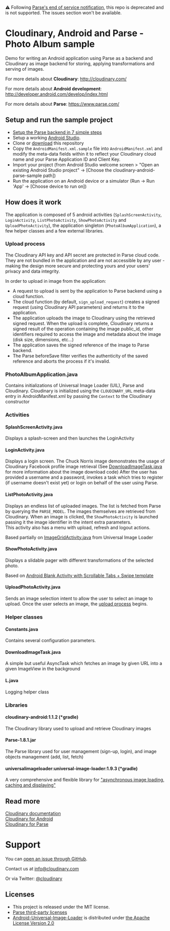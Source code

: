 :warning: Following [Parse's end of service notification](http://blog.parse.com/announcements/moving-on/), this repo is deprecated and is not supported. The issues section won't be available.


Cloudinary, Android and Parse - Photo Album sample
==================================================

Demo for writing an Android application using Parse as a backend and Cloudinary as image backend for storing,
applying transformations and serving of images.

For more details about **Cloudinary**: http://cloudinary.com/

For more details about **Android development**: http://developer.android.com/develop/index.html

For more details about **Parse**: https://www.parse.com/


## Setup and run the sample project

* [Setup the Parse backend in 7 simple steps](https://github.com/cloudinary/cloudinary_parse#setup-the-sample-project)
* Setup a working [Android Studio](http://developer.android.com/sdk/index.html).
* Clone or [download](https://github.com/cloudinary/cloudinary-android-parse-sample/archive/master.zip) this repository
* Copy the `AndroidManifest.xml.sample` file into `AndroidManifest.xml` and modify the meta-data fields within it to reflect your Cloudinary cloud name and your Parse Application ID and Client Key.
* Import your project (from Android Studio welcome screen > "Open an existing Android Studio project" -> [Choose the cloudinary-android-parse-sample path])
* Run the application on an Android device or a simulator (Run -> Run 'App' -> [Choose device to run on])

## How does it work
The application is composed of 5 android activities (`SplashScreenActivity`, `LoginActivity`, `ListPhotoActivity`, `ShowPhotoActivity` and `UploadPhotoActivity`), the application singleton (`PhotoAlbumApplication`), a few helper classes and a few external libraries.

### Upload process
The Cloudinary API key and API secret are protected in Parse cloud code. They are not bundled in the application and are not accessible by any user - making the design more secure and protecting yours and your users' privacy and data integrity.

In order to upload in image from the application:

* A request to upload is sent by the application to Parse backend using a cloud function.
* The cloud function (by default, `sign_upload_request`) creates a signed request (using Cloudinary API parameters) and returns it to the application.
* The application uploads the image to Cloudinary using the retrieved signed request. When the upload is complete, Cloudinary returns a signed result of the operation containing the image public\_id, other identifiers required to access the image and metadata about the image (disk size, dimensions, etc...)
* The application saves the signed reference of the image to Parse backend.
* The Parse beforeSave filter verifies the authenticity of the saved reference and aborts the process if it's invalid.

### PhotoAlbumApplication.java
Contains initializations of Universal Image Loader (UIL), Parse and Cloudinary. Cloudinary is initialized using the `CLOUDINARY_URL` meta-data entry in AndroidManifest.xml by passing the `Context` to the Cloudinary constructor

### Activities
#### SplashScreenActivity.java
Displays a splash-screen and then launches the LoginActivity

#### LoginActivity.java
Displays a login screen. The Chuck Norris image demonstrates the usage of Cloudinary Facebook profile image retrieval (See [DownloadImageTask.java](#downloadimagetaskjava) for more information about the image download code)
After the user has provided a username and a password, invokes a task which tries to register (if username doesn't exist yet) or login on behalf of the user using Parse.

#### ListPhotoActivity.java
Displays an endless list of uploaded images. The list is fetched from Parse by querying the `PARSE_MODEL`. The images themselves are retrieved from Cloudinary.
When an image is clicked, the `ShowPhotoActivity` is launched passing it the image identifier in the intent extra parameters.  
This activity also has a menu with upload, refresh and logout actions.

Based partially on [ImageGridActivity.java](https://github.com/nostra13/Android-Universal-Image-Loader/blob/v1.9.2/sample/src/com/nostra13/example/universalimageloader/ImageGridActivity.java) from Universal Image Loader

#### ShowPhotoActivity.java
Displays a slidable pager with different transformations of the selected photo.

Based on [Android Blank Activity with Scrollable Tabs + Swipe template](http://developer.android.com/tools/projects/templates.html#blank-activity)

#### UploadPhotoActivity.java
Sends an image selection intent to allow the user to select an image to upload.
Once the user selects an image, the [upload process](#uploadprocess) begins.

### Helper classes
#### Constants.java
Contains several configuration parameters.

#### DownloadImageTask.java
A simple but useful AsyncTask which fetches an image by given URL into a given ImageView in the background

#### L.java
Logging helper class

### Libraries
#### cloudinary-android:1.1.2 (*gradle)
The Cloudinary library used to upload and retrieve Cloudinary images

#### Parse-1.8.1.jar
The Parse library used for user management (sign-up, login), and image objects management (add, list, fetch)

#### universalimageloader:universal-image-loader:1.9.3 (*gradle)
A very comprehensive and flexible library for ["asynchronous image loading, caching and displaying"](https://github.com/nostra13/Android-Universal-Image-Loader#-universal-image-loader-for-android)

## Read more

[Cloudinary documentation](http://cloudinary.com/documentation)  
[Cloudinary for Android](https://github.com/cloudinary/cloudinary_android)  
[Cloudinary for Parse](https://github.com/cloudinary/cloudinary_parse)

# Support

You can [open an issue through GitHub](https://github.com/cloudinary/cloudinary-android-parse-sample/issues).

Contact us at [info@cloudinary.com](mailto:info@cloudinary.com)

Or via Twitter: [@cloudinary](https://twitter.com/#!/cloudinary)

## Licenses

* This project is released under the MIT license.
* [Parse third-party licenses](https://github.com/cloudinary/cloudinary-android-parse-sample/blob/master/third_party_licenses.txt)
* [Android-Universal-Image-Loader](https://github.com/nostra13/Android-Universal-Image-Loader) is distributed under [the Apache License Version 2.0](https://github.com/nostra13/Android-Universal-Image-Loader/blob/master/LICENSE)
